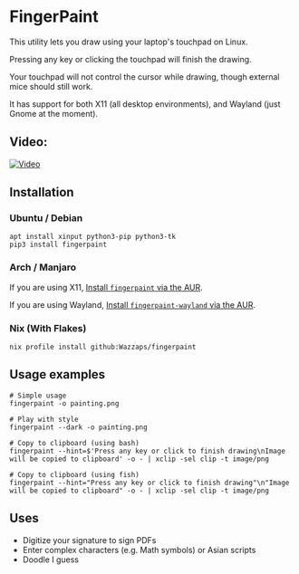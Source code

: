 # FingerPaint

This utility lets you draw using your laptop's touchpad on Linux.

Pressing any key or clicking the touchpad will finish the drawing.

Your touchpad will not control the cursor while drawing, though external mice should still work.

It has support for both X11 (all desktop environments), and Wayland (just Gnome at the moment).

## Video:

[![Video](http://img.youtube.com/vi/4gewfYs4I68/0.jpg)](http://www.youtube.com/watch?v=4gewfYs4I68 "FingerPaint demonstration video")

## Installation

### Ubuntu / Debian

```shell
apt install xinput python3-pip python3-tk
pip3 install fingerpaint
```

### Arch / Manjaro

If you are using X11, [Install `fingerpaint` via the AUR](https://aur.archlinux.org/packages/fingerpaint/).

If you are using Wayland, [Install `fingerpaint-wayland` via the AUR](https://aur.archlinux.org/packages/fingerpaint-wayland/).

### Nix (With Flakes)

```shell
nix profile install github:Wazzaps/fingerpaint
```

## Usage examples
```shell
# Simple usage
fingerpaint -o painting.png

# Play with style
fingerpaint --dark -o painting.png

# Copy to clipboard (using bash)
fingerpaint --hint=$'Press any key or click to finish drawing\nImage will be copied to clipboard' -o - | xclip -sel clip -t image/png

# Copy to clipboard (using fish)
fingerpaint --hint="Press any key or click to finish drawing"\n"Image will be copied to clipboard" -o - | xclip -sel clip -t image/png
```

## Uses

- Digitize your signature to sign PDFs
- Enter complex characters (e.g. Math symbols) or Asian scripts
- Doodle I guess
